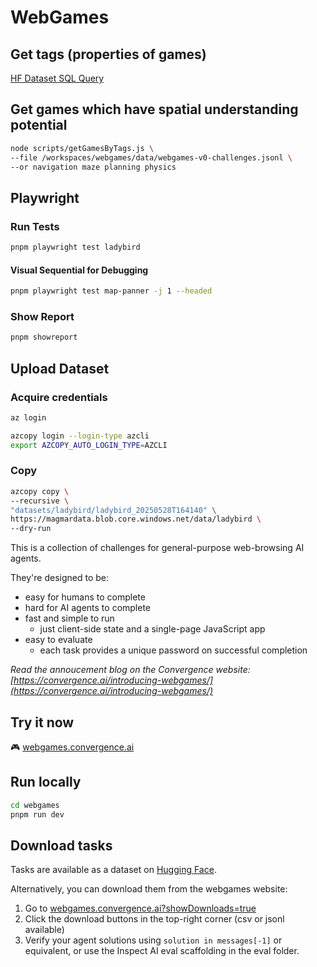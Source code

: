 # WebGames

## Get tags (properties of games)

<a href="https://huggingface.co/datasets/convergence-ai/webgames/sql-console/0GiqaZI" target="_blank">HF Dataset SQL Query</a>

## Get games which have spatial understanding potential

```sh
node scripts/getGamesByTags.js \
--file /workspaces/webgames/data/webgames-v0-challenges.jsonl \
--or navigation maze planning physics
```

## Playwright

### Run Tests

```sh
pnpm playwright test ladybird
```

#### Visual Sequential for Debugging

```sh
pnpm playwright test map-panner -j 1 --headed
```

### Show Report

```sh
pnpm showreport
```

## Upload Dataset

### Acquire credentials

```sh
az login

azcopy login --login-type azcli
export AZCOPY_AUTO_LOGIN_TYPE=AZCLI
```

### Copy

```sh
azcopy copy \
--recursive \
"datasets/ladybird/ladybird_20250528T164140" \
https://magmardata.blob.core.windows.net/data/ladybird \
--dry-run
```




This is a collection of challenges for general-purpose web-browsing AI agents.

They're designed to be:

- easy for humans to complete
- hard for AI agents to complete
- fast and simple to run
  - just client-side state and a single-page JavaScript app
- easy to evaluate
  - each task provides a unique password on successful completion

_Read the annoucement blog on the Convergence website: [https://convergence.ai/introducing-webgames/](https://convergence.ai/introducing-webgames/)_

## Try it now

🎮 [webgames.convergence.ai](https://webgames.convergence.ai)

## Run locally

```sh
cd webgames
pnpm run dev
```

## Download tasks

Tasks are available as a dataset on [Hugging Face](https://huggingface.co/datasets/convergence-ai/webgames).

Alternatively, you can download them from the webgames website:

1. Go to [webgames.convergence.ai?showDownloads=true](https://webgames.convergence.ai?showDownloads=true)
2. Click the download buttons in the top-right corner (csv or jsonl available)
3. Verify your agent solutions using `solution in messages[-1]` or equivalent, or use the Inspect AI eval scaffolding in the eval folder.
